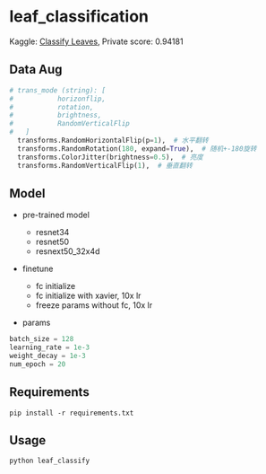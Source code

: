 # leaf_classification
Kaggle: [Classify Leaves](https://www.kaggle.com/competitions/classify-leaves), Private score: 0.94181


## Data Aug

```python
# trans_mode (string): [
#           horizonflip, 
#           rotation, 
#           brightness, 
#           RandomVerticalFlip
#   ]
  transforms.RandomHorizontalFlip(p=1),  # 水平翻转
  transforms.RandomRotation(180, expand=True),  # 随机+-180旋转
  transforms.ColorJitter(brightness=0.5),  # 亮度
  transforms.RandomVerticalFlip(1),  # 垂直翻转
```

## Model
* pre-trained model
  * resnet34
  * resnet50
  * resnext50_32x4d

* finetune
  * fc initialize
  * fc initialize with xavier, 10x lr
  * freeze params without fc, 10x lr

* params

```python
batch_size = 128
learning_rate = 1e-3
weight_decay = 1e-3
num_epoch = 20
```

## Requirements
```shell
pip install -r requirements.txt
```


## Usage

```shell
python leaf_classify
```





